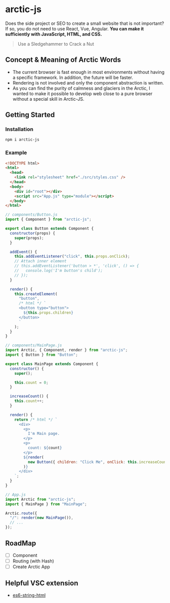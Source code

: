# arctic-js

Does the side project or SEO to create a small website that is not important? If so, you do not need to use React, Vue, Angular. **You can make it sufficiently with JavaScript, HTML, and CSS.**

> Use a Sledgehammer to Crack a Nut

## Concept & Meaning of Arctic Words

- The current browser is fast enough in most environments without having a specific framework. In addition, the future will be faster.
- Rendering is not involved and only the component abstraction is written.
- As you can find the purity of calmness and glaciers in the Arctic, I wanted to make it possible to develop web close to a pure browser without a special skill in Arctic-JS.

## Getting Started

### Installation

```bash
npm i arctic-js
```

### Example

```html
<!DOCTYPE html>
<html>
  <head>
    <link rel="stylesheet" href="./src/styles.css" />
  </head>
  <body>
    <div id="root"></div>
    <script src="App.js" type="module"></script>
  </body>
</html>
```

```javascript
// components/Button.js
import { Component } from "arctic-js";

export class Button extends Component {
  constructor(props) {
    super(props);
  }

  addEvent() {
    this.addEventListener("click", this.props.onClick);
    // Attach inner element
    // this.addEventListener('button > *', 'click', () => {
    //   console.log('I'm button's child');
    // });
  }

  render() {
    this.createElement(
      "button",
      /* html */ `
      <button type="button">
        ${this.props.children}
      </button>
      `
    );
  }
}
```

```javascript
// components/MainPage.js
import Arctic, { Component, render } from "arctic-js";
import { Button } from "Button";

export class MainPage extends Component {
  constructor() {
    super();

    this.count = 0;
  }

  increaseCount() {
    this.count++;
  }

  render() {
    return /* html */ `
      <div>
        <p>
          I'm Main page.
        </p>
        <p>
          count: ${count}
        </p>
        ${render(
          new Button({ children: "Click Me", onClick: this.increaseCount })
        )}
      </div>
    `;
  }
}
```

```javascript
// App.js
import Arctic from "arctic-js";
import { MainPage } from "MainPage";

Arctic.route({
  "/": render(new MainPage()),
  // ...
});
```

## RoadMap

- [ ] Component
- [ ] Routing (with Hash)
- [ ] Create Arctic App

## Helpful VSC extension

- [es6-string-html](https://marketplace.visualstudio.com/items?itemName=Tobermory.es6-string-html)

